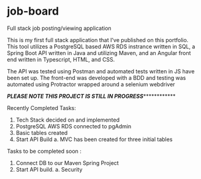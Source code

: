 # job-board
Full stack job posting/viewing application


This is my first full stack application that I've published on this portfolio. This tool utilizes a PostgreSQL based AWS RDS instrance written in SQL, a Spring Boot API written in Java and utilizing Maven, and an Angular front end written in Typescript, HTML, and CSS. 

The API was tested using Postman and automated tests written in JS have been set up. The front-end was developed with a BDD and testing was automated using Protractor wrapped around a selenium webdriver 

*********PLEASE NOTE THIS PROJECT IS STILL IN PROGRESS*********************

Recently Completed Tasks: 

1. Tech Stack decided on and implemented
2. PostgreSQL AWS RDS connected to pgAdmin
3. Basic tables created
4. Start API Build
    a. MVC has been created for three initial tables


Tasks to be completed soon : 
1. Connect DB to our Maven Spring Project
2. Start API build. 
    a. Security

